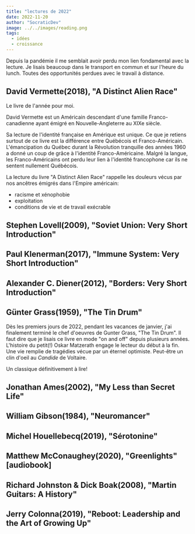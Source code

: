 ```yaml
---
title: "lectures de 2022"
date: 2022-11-20
author: "SocraticDev"
image: ../../images/reading.png
tags:
  - idées
  - croissance
---
```


Depuis la pandémie il me semblait avoir perdu mon lien fondamental avec la lecture. Je lisais beaucoup dans le transport en commun et sur l'heure du lunch. Toutes des opportunités perdues avec le travail à distance. 

## David Vermette(2018), "A Distinct Alien Race"

Le livre de l'année pour moi.

David Vermette est un Américain descendant d'une famille Franco-canadienne ayant émigré en Nouvelle-Angleterre au XIXe siècle.

Sa lecture de l'identité française en Amérique est unique. Ce que je retiens surtout de ce livre est la différence entre Québécois et Franco-Américain. L'émancipation du Québec durant la Révolution tranquille des années 1960 a donné un coup de grâce à l'identité Franco-Américaine. Malgré la langue, les Franco-Américains ont perdu leur lien à l'identité francophone car ils ne sentent nullement Québécois.

La lecture du livre "A Distinct Alien Race" rappelle les douleurs vécus par nos ancêtres émigrés dans l'Empire américain:

- racisme et xénophobie
- exploitation
- conditions de vie et de travail exécrable

## Stephen Lovell(2009), "Soviet Union: Very Short Introduction"
## Paul Klenerman(2017), "Immune System: Very Short Introduction"
## Alexander C. Diener(2012), "Borders: Very Short Introduction"

## Günter Grass(1959), "The Tin Drum"

Dès les premiers jours de 2022, pendant les vacances de janvier, j'ai finalement terminé le chef d'oeuvres de Gunter Grass, "The Tin Drum". Il faut dire que je lisais ce livre en mode "on and off" depuis plusieurs années. L'histoire du petit(!) Oskar Matzerath engage le lecteur du début à la fin. Une vie remplie de tragédies vécue par un éternel optimiste. Peut-être un clin d'oeil au _Candide_ de Voltaire.

Un classique définitivement à lire!

## Jonathan Ames(2002), "My Less than Secret Life"

## William Gibson(1984), "Neuromancer"

## Michel Houellebecq(2019), "Sérotonine"

## Matthew McConaughey(2020), "Greenlights" [audiobook]

## Richard Johnston & Dick Boak(2008), "Martin Guitars: A History"

## Jerry Colonna(2019), "Reboot: Leadership and the Art of Growing Up"